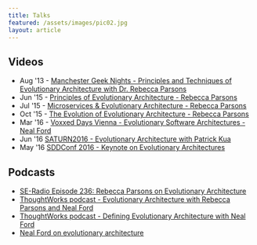```yaml
---
title: Talks
featured: /assets/images/pic02.jpg
layout: article
---
```


## Videos

 - Aug '13 - [Manchester Geek Nights - Principles and Techniques of Evolutionary Architecture with Dr. Rebecca Parsons
](https://www.youtube.com/watch?v=ZIsgHs0w44Y)
 - Jun '15 - [ Principles of Evolutionary Architecture - Rebecca Parsons](https://www.youtube.com/watch?v=T1kwuP_JWrk)
 - Jul '15 - [Microservices & Evolutionary Architecture - Rebecca Parsons](https://www.youtube.com/watch?v=WhHtVUlJNA0)
 - Oct '15 - [The Evolution of Evolutionary Architecture - Rebecca Parsons](https://www.youtube.com/watch?v=dgxr4nEjaFw)
 - Mar '16 - [Voxxed Days Vienna - Evolutionary Software Architectures - Neal Ford](https://www.youtube.com/watch?v=CglSFhwbI3s)
 - Jun '16 [SATURN2016 - Evolutionary Architecture with Patrick Kua](https://www.youtube.com/watch?v=XSrLU4TOoxA)
 - May '16 [SDDConf 2016 - Keynote on Evolutionary Architectures](https://vimeo.com/user28557683/review/169995132/8468bd9321)

## Podcasts

 - [SE-Radio Episode 236: Rebecca Parsons on Evolutionary Architecture](http://www.se-radio.net/2015/08/se-radio-episode-236-rebecca-parsons-on-evolutionary-architecture/)
 - [ThoughtWorks podcast - Evolutionary Architecture with Rebecca Parsons and Neal Ford](https://soundcloud.com/thoughtworks/evolutionary-architecture-with-rebecca-parsons-and-neal-ford)
 - [ThoughtWorks podcast - Defining Evolutionary Architecture with Neal Ford](https://soundcloud.com/thoughtworks/defining-evolutionary-architecture-with-neal-ford)
 - [Neal Ford on evolutionary architecture](https://www.oreilly.com/ideas/neal-ford-on-evolutionary-architecture)
